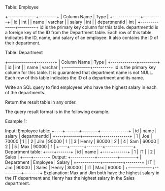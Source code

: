  Table: Employee
 
 
 +--------------+---------+
 | Column Name  | Type    |
 +--------------+---------+
 | id           | int     |
 | name         | varchar |
 | salary       | int     |
 | departmentId | int     |
 +--------------+---------+
 id is the primary key column for this table.
 departmentId is a foreign key of the ID from the Department table.
 Each row of this table indicates the ID, name, and salary of an employee. It
 also contains the ID of their department.
 
 
 
 
 Table: Department
 
 
 +-------------+---------+
 | Column Name | Type    |
 +-------------+---------+
 | id          | int     |
 | name        | varchar |
 +-------------+---------+
 id is the primary key column for this table. It is guaranteed that
 department name is not NULL.
 Each row of this table indicates the ID of a department and its name.
 
 
 
 
 Write an SQL query to find employees who have the highest salary in each of
 the departments.
 
 Return the result table in any order.
 
 The query result format is in the following example.
 
 
 Example 1:
 
 
 Input: 
 Employee table:
 +----+-------+--------+--------------+
 | id | name  | salary | departmentId |
 +----+-------+--------+--------------+
 | 1  | Joe   | 70000  | 1            |
 | 2  | Jim   | 90000  | 1            |
 | 3  | Henry | 80000  | 2            |
 | 4  | Sam   | 60000  | 2            |
 | 5  | Max   | 90000  | 1            |
 +----+-------+--------+--------------+
 Department table:
 +----+-------+
 | id | name  |
 +----+-------+
 | 1  | IT    |
 | 2  | Sales |
 +----+-------+
 Output: 
 +------------+----------+--------+
 | Department | Employee | Salary |
 +------------+----------+--------+
 | IT         | Jim      | 90000  |
 | Sales      | Henry    | 80000  |
 | IT         | Max      | 90000  |
 +------------+----------+--------+
 Explanation: Max and Jim both have the highest salary in the IT department
 and Henry has the highest salary in the Sales department.
 
 


